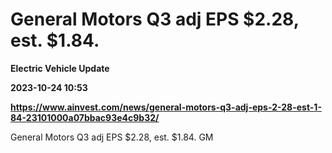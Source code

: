 # General Motors Q3 adj EPS $2.28, est. $1.84.
**Electric Vehicle Update**

**2023-10-24 10:53**

**https://www.ainvest.com/news/general-motors-q3-adj-eps-2-28-est-1-84-23101000a07bbac93e4c9b32/**

General Motors Q3 adj EPS $2.28, est. $1.84. GM